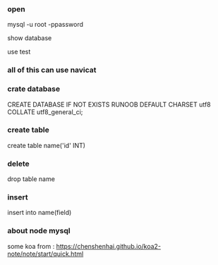
### open

mysql -u root -ppassword

show database

use test

### all of this can use navicat
### crate database

CREATE DATABASE IF NOT EXISTS RUNOOB DEFAULT CHARSET utf8 COLLATE utf8_general_ci;

### create table

create table name('id' INT)

### delete
drop table name

### insert 

insert into name(field)

### about node mysql

some koa from : https://chenshenhai.github.io/koa2-note/note/start/quick.html

